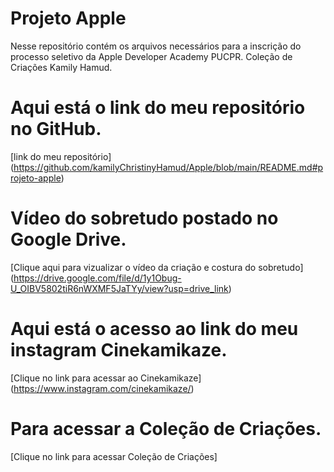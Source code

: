 # Projeto Apple
Nesse repositório contém os arquivos necessários para a inscrição do processo seletivo da Apple Developer Academy PUCPR.
Coleção de Criações Kamily Hamud.

# Aqui está o link do meu repositório no GitHub.

[link do meu repositório] (https://github.com/kamilyChristinyHamud/Apple/blob/main/README.md#projeto-apple)

# Vídeo do sobretudo postado no Google Drive.

[Clique aqui para vizualizar o vídeo da criação e costura do sobretudo] (https://drive.google.com/file/d/1y1Obug-U_OIBV5802tiR6nWXMF5JaTYy/view?usp=drive_link) 

# Aqui está o acesso ao link do meu instagram Cinekamikaze. 

[Clique no link para acessar ao Cinekamikaze] (https://www.instagram.com/cinekamikaze/)

# Para acessar a Coleção de Criações. 

[Clique no link para acessar Coleção de Criações]


